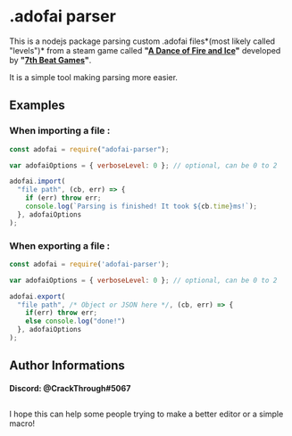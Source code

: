 # .adofai parser

This is a nodejs package parsing custom .adofai files*(most likely called "levels")* from a steam game called **"[A Dance of Fire and Ice](https://store.steampowered.com/app/977950/A_Dance_of_Fire_and_Ice/)"** developed by **"[7th Beat Games](http://7thbe.at/)"**.

It is a simple tool making parsing more easier.

## Examples

### When importing a file :

```javascript
const adofai = require("adofai-parser");

var adofaiOptions = { verboseLevel: 0 }; // optional, can be 0 to 2

adofai.import(
  "file path", (cb, err) => {
    if (err) throw err;
    console.log(`Parsing is finished! It took ${cb.time}ms!`);
  }, adofaiOptions
);
```

### When exporting a file :

```javascript
const adofai = require('adofai-parser');

var adofaiOptions = { verboseLevel: 0 }; // optional, can be 0 to 2

adofai.export(
  "file path", /* Object or JSON here */, (cb, err) => {
    if(err) throw err;
    else console.log("done!")
  }, adofaiOptions
);
```

## Author Informations

#### Discord: @CrackThrough#5067

##

I hope this can help some people trying to make a better editor or a simple macro!
